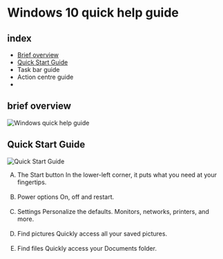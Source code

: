 # Windows 10 quick help guide

## index 
  * [Brief overview](#brief-overview)
  * [Quick Start Guide](#Quick-Start-Guide)
  * Task bar guide
  * Action centre guide
  * 



## brief overview

![Windows quick help guide](https://user-images.githubusercontent.com/61669097/118068083-dc574b80-b3f5-11eb-9977-71b410074255.png)






## Quick Start Guide

![Quick Start Guide](https://user-images.githubusercontent.com/61669097/118890003-12df1a00-b952-11eb-9b3e-218612d06ee0.png)
<ol type="A">
<li> The Start button
  In the lower-left corner, it puts
  what you need at your fingertips.</li>
<br>
<li> Power options
  On, off and restart. </li>
	<br>
<li> Settings
  Personalize the defaults. Monitors,
  networks, printers, and more. </li>
	<br>
<li> Find pictures
  Quickly access all your saved
  pictures. </li>
	<br>
<li> Find files
  Quickly access your Documents
  folder. </li>
	<br>

</ol>
  
  
 
